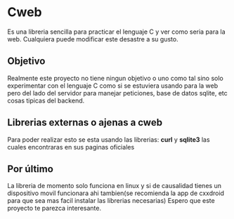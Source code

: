 # Cweb
Es una libreria sencilla para practicar el lenguaje C y ver como seria para la web. Cualquiera puede modificar este desastre a su gusto.
## Objetivo
Realmente este proyecto no tiene ningun objetivo o uno como tal sino solo experimentar con el lenguaje C como si se estuviera usando para la web pero del lado del servidor para manejar peticiones, base de datos sqlite, etc cosas tipicas del backend.
## Librerias externas o ajenas a cweb
Para poder realizar esto se esta usando las librerias: **curl** y **sqlite3** las cuales encontraras en sus paginas oficiales
## Por último
La libreria de momento solo funciona en linux y si de causalidad tienes un dispositivo movil funcionara ahi tambien(se recomienda la app de cxxdroid para que sea mas facil instalar las librerias necesarias)
Espero que este proyecto te parezca interesante.
